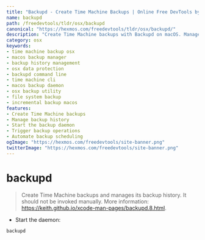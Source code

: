 ```yaml
---
title: "Backupd - Create Time Machine Backups | Online Free DevTools by Hexmos"
name: backupd
path: /freedevtools/tldr/osx/backupd
canonical: "https://hexmos.com/freedevtools/tldr/osx/backupd/"
description: "Create Time Machine backups with Backupd on macOS. Manage backup history and ensure data protection. Free online tool, no registration required."
category: osx
keywords:
- time machine backup osx
- macos backup manager
- backup history management
- osx data protection
- backupd command line
- time machine cli
- macos backup daemon
- osx backup utility
- file system backup
- incremental backup macos
features:
- Create Time Machine backups
- Manage backup history
- Start the backup daemon
- Trigger backup operations
- Automate backup scheduling
ogImage: "https://hexmos.com/freedevtools/site-banner.png"
twitterImage: "https://hexmos.com/freedevtools/site-banner.png"
---
```


# backupd

> Create Time Machine backups and manages its backup history.
> It should not be invoked manually.
> More information: <https://keith.github.io/xcode-man-pages/backupd.8.html>.

- Start the daemon:

`backupd`
